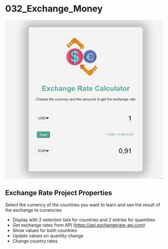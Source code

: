# 032_Exchange_Money
![Form](Animation.gif)

## Exchange Rate Project Properties

Select the currency of the countries you want to learn and see the result of the exchange to currencies

- Display with 2 selection lists for countries and 2 entries for quantities
- Get exchange rates from API (https://api.exchangerate-api.com)
- Show values for both countries
- Update values on quantity change
- Change country rates

